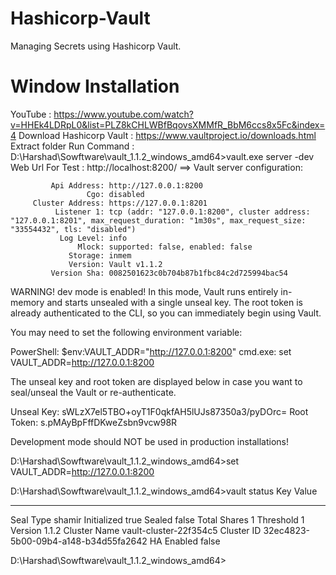 # Hashicorp-Vault
 Managing Secrets using Hashicorp Vault.

# Window Installation
 YouTube : https://www.youtube.com/watch?v=HHEk4LDRpL0&list=PLZ8kCHLWBfBqovsXMMfR_BbM6ccs8x5Fc&index=4
 Download Hashicorp Vault : https://www.vaultproject.io/downloads.html
 Extract folder
 Run Command : D:\Harshad\Sowftware\vault_1.1.2_windows_amd64>vault.exe server -dev
 Web Url For Test : http://localhost:8200/
 ==> Vault server configuration:

             Api Address: http://127.0.0.1:8200
                     Cgo: disabled
         Cluster Address: https://127.0.0.1:8201
              Listener 1: tcp (addr: "127.0.0.1:8200", cluster address: "127.0.0.1:8201", max_request_duration: "1m30s", max_request_size: "33554432", tls: "disabled")
               Log Level: info
                   Mlock: supported: false, enabled: false
                 Storage: inmem
                 Version: Vault v1.1.2
             Version Sha: 0082501623c0b704b87b1fbc84c2d725994bac54

 WARNING! dev mode is enabled! In this mode, Vault runs entirely in-memory and starts unsealed with a single unseal key. The root token is already
 authenticated to the CLI, so you can immediately begin using Vault.

 You may need to set the following environment variable:

 PowerShell:
    $env:VAULT_ADDR="http://127.0.0.1:8200"
 cmd.exe:
    set VAULT_ADDR=http://127.0.0.1:8200

 The unseal key and root token are displayed below in case you want to seal/unseal the Vault or re-authenticate.

 Unseal Key: sWLzX7el5TBO+oyT1F0qkfAH5lUJs87350a3/pyDOrc=
 Root Token: s.pMAyBpFffDKweZsbn9vcw98R

 Development mode should NOT be used in production installations!
 
 
 D:\Harshad\Sowftware\vault_1.1.2_windows_amd64>set VAULT_ADDR=http://127.0.0.1:8200

 D:\Harshad\Sowftware\vault_1.1.2_windows_amd64>vault status
 Key             Value
 ---             -----
 Seal Type       shamir
 Initialized     true
 Sealed          false
 Total Shares    1
 Threshold       1
 Version         1.1.2
 Cluster Name    vault-cluster-22f354c5
 Cluster ID      32ec4823-5b00-09b4-a148-b34d55fa2642
 HA Enabled      false

 D:\Harshad\Sowftware\vault_1.1.2_windows_amd64>




